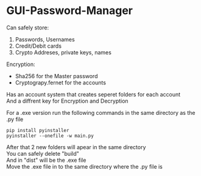 # GUI-Password-Manager

Can safely store:
  1. Passwords, Usernames
  2. Credit/Debit cards
  3. Crypto Addreses, private keys, names

Encryption:
  * Sha256 for the Master password
  * Cryptograpy.fernet for the accounts

Has an account system that creates seperet folders for each account  
And a diffrent key for Encryption and Decryption


For a .exe version run the following commands in the same directory as the .py file  
```
pip install pyinstaller
pyinstaller --onefile -w main.py
```
After that 2 new folders will apear in the same directory  
You can safely delete "build"   
And in "dist" will be the .exe file  
Move the .exe file in to the same directory where the .py file is
